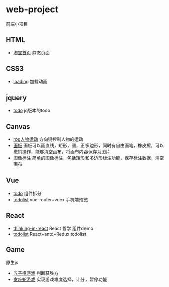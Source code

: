 # web-project
前端小项目

## HTML
* [淘宝首页](https://rqrry.github.io/web-project/taobao/index.html) 静态页面

## CSS3
* [loading](https://rqrry.github.io/web-project/CSS3/loading/index.html) 加载动画

## jquery
* [todo](https://rqrry.github.io/web-project/jquery/todo/index.html) jq版本的todo

## Canvas
* [rpg人物运动](https://rqrry.github.io/web-project/Canvas/rpg/index.html) 方向键控制人物的运动
* [画板](https://rqrry.github.io/web-project/Canvas/drawing/index.html) 画板可以画直线，矩形，圆，正多边形，同时有自由画笔，橡皮擦，可以撤销操作，能够清空画布，将画布内容保存为图片
* [图像标注](https://rqrry.github.io/web-project/Canvas/mark/index.html) 简单的图像标注，包括矩形和多边形标注功能，保存标注数据，清空画布

## Vue
* [todo](https://rqrry.github.io/web-project/Vue/todo/dist/index.html) 组件拆分
* [todolist](https://rqrry.github.io/web-project/Vue/todolist/dist/index.html) vue-router+vuex 手机端预览

## React
* [thinking-in-react](https://rqrry.github.io/web-project/React/thinking-in-react/build/index.html) React 哲学 组件demo
* [todolist](https://rqrry.github.io/web-project/React/todolist/build/index.html) React+antd+Redux todolist

## Game
原生js
* [五子棋游戏](https://rqrry.github.io/web-project//Game/Gobang/index.html) 判断获胜方
* [贪吃蛇游戏](https://rqrry.github.io/web-project//Game/Snake/index.html) 实现游戏难度选择，计分，暂停功能
